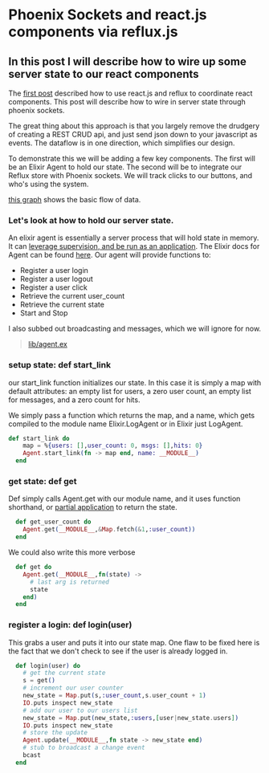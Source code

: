 #  Phoenix Sockets and react.js components via reflux.js

## In this post I will describe how to wire up some server state to our react components

The [first post](http://blog.brng.us/2015-08-04-using-reflux-to-broker-events-with-react-and-phoenix.html) described how to use react.js and reflux to coordinate react components.  This post will describe how to wire in server state through phoenix sockets.

The great thing about this approach is that you largely remove the drudgery of creating a REST CRUD api, and just send json down to your javascript as events.  The dataflow is in one direction, which simplifies our design.

To demonstrate this we will be adding a few key components.  The first will be an Elixir Agent to hold our state.  The second will be to integrate our Reflux store with Phoenix sockets.  We will track clicks to our buttons, and who's using the system.

[this graph](http://brng.us/dagre.html?graph=%2F*%20Example%20*%2F%0Adigraph%20%7B%0A%20%20%20%20%2F*%20Note%3A%20HTML%20labels%20do%20not%20work%20in%20IE%2C%20which%20lacks%20support%20for%20%3CforeignObject%3E%20tags.%20*%2F%0A%0A%20%20%20%20node%20%5Brx%3D5%20ry%3D5%20labelStyle%3D%22font%3A%20300%2014px%20%27Helvetica%20Neue%27%2C%20Helvetica%22%5D%0A%20%20%20%20edge%20%5Blabelpos%3Dc%20labelStyle%3D%22font%3A%20300%2014px%20%27Helvetica%20Neue%27%2C%20Helvetica%3Bbackground-color%3Awhite%22%5D%0A%20%20%20%20U1%20%5BlabelType%3D%22html%22%20label%3D%22%3Cspan%20style%3D%27font-size%3A14px%27%3EUser%201%3C%2Fspan%3E%22%5D%3B%0AU2%20%5BlabelType%3D%22html%22%20label%3D%22%3Cspan%20style%3D%27font-size%3A14px%27%3EUser%202%3C%2Fspan%3E%22%5D%3B%0A%2F%2FU3%20%5BlabelType%3D%22html%22%20label%3D%22%3Cspan%20style%3D%27font-size%3A14px%27%3EUser%203%3C%2Fspan%3E%22%5D%3B%0AL%20%5BlabelType%3D%22html%22%20label%3D%22%3Cspan%20style%3D%27font-size%3A14px%27%3ELogAgent%3C%2Fspan%3E%22%5D%3B%0AS%20%5BlabelType%3D%22html%22%20label%3D%22%3Cspan%20style%3D%27font-size%3A14px%27%3ETheStore%3C%2Fspan%3E%22%5D%3B%0AS2%20%5BlabelType%3D%22html%22%20label%3D%22%3Cspan%20style%3D%27font-size%3A14px%27%3ETheStore%3C%2Fspan%3E%22%5D%3B%0AP%20%5BlabelType%3D%22html%22%20label%3D%22%3Cspan%20style%3D%27font-size%3A14px%27%3EPhoenix%3C%2Fspan%3E%22%5D%3B%20%20%20%0A%0AU2%20-%3E%20P%20%5Blabel%3D%22click%20%22%20labelType%3D%22html%22%5D%3B%0AP-%3E%20S%20%5Blabel%3D%22update_user%22%20labelType%3D%22html%22%20style%3D%22stroke%3A%20%23f66%3B%20stroke-width%3A%203px%3B%20stroke-dasharray%3A%205%2C%205%3B%22%5D%3B%0AP-%3E%20S2%20%5Blabel%3D%22update_user%22%20labelType%3D%22html%22%20style%3D%22stroke%3A%20%23f66%3B%20stroke-width%3A%203px%3B%20stroke-dasharray%3A%205%2C%205%3B%22%5D%3B%0AS2%20-%3E%20U2%20%5Blabel%3D%22update%20UI%22%20labelType%3D%22html%22%20style%3D%22stroke%3A%20%23f66%3B%20stroke-width%3A%203px%3B%20stroke-dasharray%3A%205%2C%205%3B%22%5D%3B%0AS-%3E%20U1%20%5Blabel%3D%22update%20UI%22%20labelType%3D%22html%22%20style%3D%22stroke%3A%20%23f66%3B%20stroke-width%3A%203px%3B%20stroke-dasharray%3A%205%2C%205%3B%22%5D%3B%0AL%20-%3E%20P%20%5Blabel%3D%22broadcast%22%20labelType%3D%22html%22%20style%3D%22stroke%3A%20%23f66%3B%20stroke-width%3A%203px%3B%20stroke-dasharray%3A%205%2C%205%3B%22%5D%3B%0A%0AP%20-%3E%20L%20%5Blabel%3D%22Hit%22%20labelType%3D%22html%22%5D%3B%0A%7D%0A%20%20) shows the basic flow of data.

### Let's look at how to hold our server state.

An elixir agent is essentially a server process that will hold state in memory.  It can [leverage supervision, and be run as an application](http://elixir-lang.org/getting-started/mix-otp/supervisor-and-application.html).  The Elixir docs for Agent can be found [here](http://elixir-lang.org/docs/v1.0/elixir/Agent.html).  Our agent will provide functions to:

* Register a user login
* Register a user logout
* Register a user click
* Retrieve the current user_count
* Retrieve the current state
* Start and Stop

I also subbed out broadcasting and messages, which we will ignore for now.

> [lib/agent.ex](https://github.com/jschoch/reflux_eventbroker_react_phoenix_elixir/blob/e43834e3129cd8538fef083e642f9db5da9bb0db/lib/agent.ex)

### setup state: def start_link
our start_link function initializes our state.  In this case it is simply a map with default attributes: an empty list for users, a zero user count, an empty list for messages, and a zero count for hits.

We simply pass a function which returns the map, and a name, which gets compiled to the module name Elixir.LogAgent or in Elixir just LogAgent.
```elixir
def start_link do
    map = %{users: [],user_count: 0, msgs: [],hits: 0} 
    Agent.start_link(fn -> map end, name: __MODULE__)
  end
```

### get state: def get

Def simply calls Agent.get with our module name, and it uses function shorthand, or [partial application](http://elixir-lang.org/crash-course.html#partials-in-elixir) to return the state.  

``` elixir
  def get_user_count do
    Agent.get(__MODULE__,&Map.fetch(&1,:user_count))
  end
```

We could also write this more verbose 

```elixir
  def get do
    Agent.get(__MODULE__,fn(state) -> 
      # last arg is returned
      state
    end)
  end
```

### register a login: def login(user)

This grabs a user and puts it into our state map.  One flaw to be fixed here is the fact that we don't check to see if the user is already logged in. 

```elixir
  def login(user) do
    # get the current state
    s = get()
    # increment our user counter
    new_state = Map.put(s,:user_count,s.user_count + 1)
    IO.puts inspect new_state
    # add our user to our users list
    new_state = Map.put(new_state,:users,[user|new_state.users])
    IO.puts inspect new_state
    # store the update
    Agent.update(__MODULE__,fn state -> new_state end)
    # stub to broadcast a change event
    bcast
  end
```

